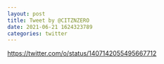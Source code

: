```yaml
--- 
layout: post 
title: Tweet by @CITZNZERO 
date: 2021-06-21 1624323789 
categories: twitter 
--- 
```

https://twitter.com/o/status/1407142055495667712